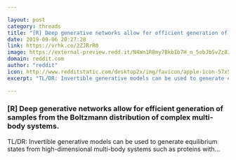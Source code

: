```yaml
---

layout: post
category: threads
title: "[R] Deep generative networks allow for efficient generation of samples from the Boltzmann distribution of complex multi-body systems."
date: 2019-09-06 20:27:28
link: https://vrhk.co/2ZJRrR0
image: https://external-preview.redd.it/N4Wn1R8my7BkbIb7H_n_5obJbSvZz831M6AG1zxphL8.jpg?width=346&height=181.151832461&auto=webp&s=a4694c019878b9761b7c2b5c1a48ea4f297d4d2d
domain: reddit.com
author: "reddit"
icon: http://www.redditstatic.com/desktop2x/img/favicon/apple-icon-57x57.png
excerpt: "TL/DR: Invertible generative models can be used to generate equilibrium states from high-dimensional multi-body systems such as proteins with..."

---
```


### [R] Deep generative networks allow for efficient generation of samples from the Boltzmann distribution of complex multi-body systems.

TL/DR: Invertible generative models can be used to generate equilibrium states from high-dimensional multi-body systems such as proteins with...